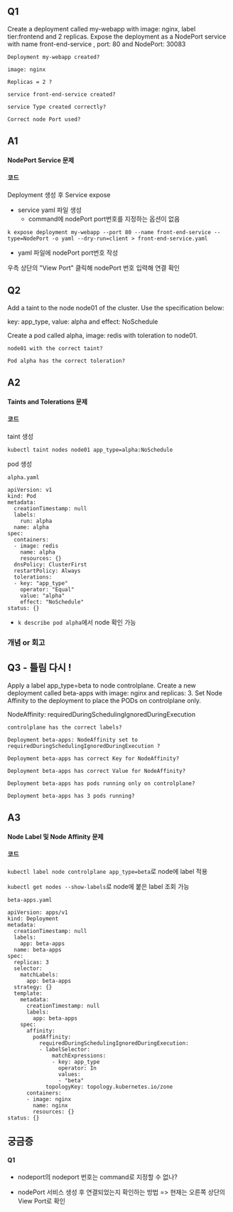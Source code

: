 ## Q1

Create a deployment called my-webapp with image: nginx, label tier:frontend and 2 replicas. Expose the deployment as a NodePort service with name front-end-service , port: 80 and NodePort: 30083

```
Deployment my-webapp created?

image: nginx

Replicas = 2 ?

service front-end-service created?

service Type created correctly?

Correct node Port used?
```

## A1

#### NodePort Service 문제

#### 코드

Deployment 생성 후 Service expose

- service yaml 파일 생성
    - command에 nodePort port번호를 지정하는 옵션이 없음

`k expose deployment my-webapp --port 80 --name front-end-service --type=NodePort -o yaml --dry-run=client > front-end-service.yaml`

- yaml 파일에 nodePort port번호 작성

우측 상단의 "View Port" 클릭해 nodePort 번호 입력해 연결 확인 


## Q2

Add a taint to the node node01 of the cluster. Use the specification below:


key: app_type, value: alpha and effect: NoSchedule

Create a pod called alpha, image: redis with toleration to node01.
```
node01 with the correct taint?

Pod alpha has the correct toleration?
```
## A2

#### Taints and Tolerations 문제

#### 코드

taint 생성 

`kubectl taint nodes node01 app_type=alpha:NoSchedule`

pod 생성

`alpha.yaml`
```
apiVersion: v1
kind: Pod
metadata:
  creationTimestamp: null
  labels:
    run: alpha
  name: alpha
spec:
  containers:
  - image: redis
    name: alpha
    resources: {}
  dnsPolicy: ClusterFirst
  restartPolicy: Always
  tolerations:
  - key: "app_type"
    operator: "Equal"
    value: "alpha"
    effect: "NoSchedule"
status: {}
```

- `k describe pod alpha`에서 node 확인 가능

### 개념 or 회고

## Q3 - 틀림 다시 !

Apply a label app_type=beta to node controlplane. Create a new deployment called beta-apps with image: nginx and replicas: 3. Set Node Affinity to the deployment to place the PODs on controlplane only.

NodeAffinity: requiredDuringSchedulingIgnoredDuringExecution

```
controlplane has the correct labels?

Deployment beta-apps: NodeAffinity set to requiredDuringSchedulingIgnoredDuringExecution ?

Deployment beta-apps has correct Key for NodeAffinity?

Deployment beta-apps has correct Value for NodeAffinity?

Deployment beta-apps has pods running only on controlplane?

Deployment beta-apps has 3 pods running?
```

## A3

#### Node Label 및 Node Affinity 문제

#### 코드

`kubectl label node controlplane app_type=beta`로 node에 label 적용

`kubectl get nodes --show-labels`로 node에 붙은 label 조회 가능

`beta-apps.yaml`
```
apiVersion: apps/v1
kind: Deployment
metadata:
  creationTimestamp: null
  labels:
    app: beta-apps
  name: beta-apps
spec:
  replicas: 3
  selector:
    matchLabels:
      app: beta-apps
  strategy: {}
  template:
    metadata:
      creationTimestamp: null
      labels:
        app: beta-apps
    spec:
      affinity:
        podAffinity:
          requiredDuringSchedulingIgnoredDuringExecution:
          - labelSelector:
              matchExpressions:
              - key: app_type
                operator: In
                values:
                - "beta"
            topologyKey: topology.kubernetes.io/zone
      containers:
      - image: nginx
        name: nginx
        resources: {}
status: {}
```


## 궁금증

#### Q1
- nodeport의 nodeport 번호는 command로 지정할 수 없나?

- nodePort 서비스 생성 후 연결되었는지 확인하는 방법 => 현재는 오른쪽 상단의 View Port로 확인
